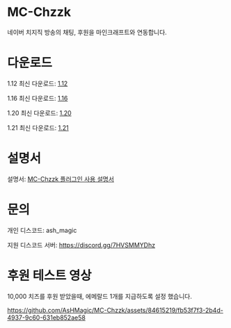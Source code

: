 # MC-Chzzk
네이버 치지직 방송의 채팅, 후원을 마인크래프트와 연동합니다.

# 다운로드
1.12 최신 다운로드: [1.12](https://github.com/AsHMagic/MC-Chzzk/releases/tag/1.12(1.0.1))

1.16 최신 다운로드: [1.16](https://github.com/AsHMagic/MC-Chzzk/releases/tag/1.16(1.0.1))

1.20 최신 다운로드: [1.20](https://github.com/AsHMagic/MC-Chzzk/releases/tag/1.20(1.0.3))

1.21 최신 다운로드: [1.21](https://github.com/AsHMagic/MC-Chzzk/releases/tag/1.21)

# 설명서
설명서: [MC-Chzzk 플러그인 사용 설명서](https://docs.czzk.kr/streaming-bot/MC-Chzzk-s-deb77ac4c32340a29ec2a45312c6ae92)

# 문의
개인 디스코드: ash_magic

지원 디스코드 서버: https://discord.gg/7HVSMMYDhz

# 후원 테스트 영상
10,000 치즈를 후원 받았을때, 에메랄드 1개를 지급하도록 설정 했습니다.

https://github.com/AsHMagic/MC-Chzzk/assets/84615219/fb53f7f3-2b4d-4937-9c60-631eb852ae58







